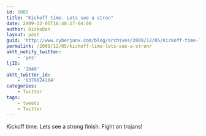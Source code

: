 ```yaml
---
id: 1085
title: "Kickoff time. Lets see a stron"
date: 2009-12-05T16:40:17-04:00
author: DizkoDan
layout: post
guid: 'http://www.cyberjunx.com/blog/archives/2009/12/05/kickoff-time-lets-see-a-stron/'
permalink: /2009/12/05/kickoff-time-lets-see-a-stron/
aktt_notify_twitter:
    - 'yes'
ljID:
    - '1049'
aktt_twitter_id:
    - '6379024104'
categories:
    - Twitter
tags:
    - tweets
    - Twitter
---
```


Kickoff time. Lets see a strong finish. Fight on trojans!